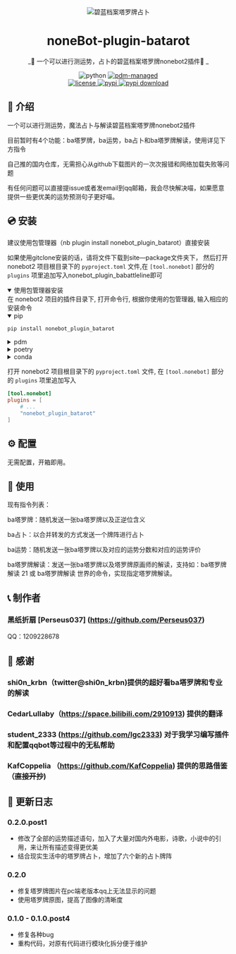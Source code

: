 <div align="center">
  <img src="https://github.com/Perseus037/nonebot_plugin_batarot/blob/main/Alice%20tarot%20picture.jpg" alt="碧蓝档案塔罗牌占卜" >

# noneBot-plugin-batarot

_🔮 一个可以进行测运势，占卜的碧蓝档案塔罗牌nonebot2插件🔮 _

<img src="https://img.shields.io/badge/python-3.8+-blue.svg" alt="python">
<a href="https://pdm.fming.dev">
  <img src="https://img.shields.io/badge/pdm-managed-blueviolet" alt="pdm-managed">
</a>
<!-- <a href="https://wakatime.com/badge/user/b61b0f9a-f40b-4c82-bc51-0a75c67bfccf/project/f4778875-45a4-4688-8e1b-b8c844440abb">
  <img src="https://wakatime.com/badge/user/b61b0f9a-f40b-4c82-bc51-0a75c67bfccf/project/f4778875-45a4-4688-8e1b-b8c844440abb.svg" alt="wakatime">
</a> -->

<br />

<a href="./LICENSE">
  <img src="https://img.shields.io/github/license/lgc-NB2Dev/nonebot-plugin-uma.svg" alt="license">
</a>
<a href="https://pypi.python.org/pypi/nonebot-plugin-batarot">
  <img src="https://img.shields.io/pypi/v/nonebot-plugin-batarot.svg" alt="pypi">
</a>
<a href="https://pypi.org/project/nonebot-plugin-batarot/">
  <img src="https://img.shields.io/pypi/dm/nonebot-plugin-batarot.svg" alt="pypi download">
</a>

</div>

<div align="left">

## 📖 介绍

一个可以进行测运势，魔法占卜与解读碧蓝档案塔罗牌nonebot2插件

目前暂时有4个功能：ba塔罗牌，ba运势，ba占卜和ba塔罗牌解读，使用详见下方指令

自己推的国内仓库，无需担心从github下载图片的一次次报错和网络加载失败等问题

有任何问题可以直接提issue或者发email到qq邮箱，我会尽快解决喵，如果愿意提供一些更优美的运势预测句子更好喵。

## 💿 安装

建议使用包管理器（nb plugin install nonebot_plugin_batarot）直接安装

如果使用gitclone安装的话，请将文件下载到site—package文件夹下，
然后打开 nonebot2 项目根目录下的 `pyproject.toml` 文件,在 `[tool.nonebot]` 部分的 `plugins` 项里追加写入nonebot_plugin_babattleline即可

<!--
<details open>
<summary>[推荐] 使用 nb-cli 安装</summary>
在 nonebot2 项目的根目录下打开命令行, 输入以下指令即可安装

```bash
nb plugin install nonebot_plugin_batarot
```
-->

</details>

<details open>
<summary>使用包管理器安装</summary>
在 nonebot2 项目的插件目录下, 打开命令行, 根据你使用的包管理器, 输入相应的安装命令

<details open>
<summary>pip</summary>

```bash
pip install nonebot_plugin_batarot
```

</details>
<details>
<summary>pdm</summary>

```bash
pdm add nonebot_plugin_batarot
```

</details>
<details>
<summary>poetry</summary>

```bash
poetry add nonebot_plugin_batarot
```

</details>
<details>
<summary>conda</summary>

```bash
conda install nonebot_plugin_batarot
```

</details>

打开 nonebot2 项目根目录下的 `pyproject.toml` 文件, 在 `[tool.nonebot]` 部分的 `plugins` 项里追加写入

```toml
[tool.nonebot]
plugins = [
    # ...
    "nonebot_plugin_batarot"
]
```

</details>

## ⚙️ 配置

无需配置，开箱即用。

## 🎉 使用

现有指令列表：

ba塔罗牌：随机发送一张ba塔罗牌以及正逆位含义

ba占卜：以合并转发的方式发送一个牌阵进行占卜

ba运势：随机发送一张ba塔罗牌以及对应的运势分数和对应的运势评价

ba塔罗牌解读：发送一张ba塔罗牌以及塔罗牌原画师的解读，支持如：ba塔罗牌解读 21 或 ba塔罗牌解读 世界的命令，实现指定塔罗牌解读。

 
## 📞 制作者

### 黑纸折扇 [Perseus037] (https://github.com/Perseus037)

QQ：1209228678

## 🙏 感谢

### shi0n_krbn（twitter@shi0n_krbn)提供的超好看ba塔罗牌和专业的解读

### CedarLullaby（https://space.bilibili.com/2910913) 提供的翻译

### student_2333 (https://github.com/lgc2333) 对于我学习编写插件和配置qqbot等过程中的无私帮助

### KafCoppelia （https://github.com/KafCoppelia) 提供的思路借鉴（~~直接开抄~~) 

## 📝 更新日志

### 0.2.0.post1
- 修改了全部的运势描述语句，加入了大量对国内外电影，诗歌，小说中的引用，来让所有描述变得更优美
- 结合现实生活中的塔罗牌占卜，增加了六个新的占卜牌阵
  
### 0.2.0
- 修复塔罗牌图片在pc端老版本qq上无法显示的问题
- 使用塔罗牌原图，提高了图像的清晰度

### 0.1.0 - 0.1.0.post4

- 修复各种bug
- 重构代码，对原有代码进行模块化拆分便于维护

